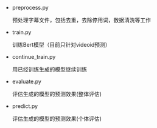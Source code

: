 - preprocess.py

  预处理字幕文件，包括去重，去除停用词，数据清洗等工作

- train.py

  训练Bert模型（目前只针对videoid预测）

- continue_train.py

  用已经训练生成的模型继续训练

- evaluate.py

  评估生成的模型的预测效果(整体评估)

- predict.py

  评估生成的模型的预测效果(个体评估)